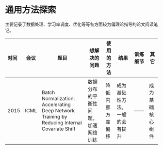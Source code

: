 # 通用方法探索

主要记录了数据处理、学习率调度、优化等等各方面较为偏理论指导的论文阅读笔记。

| 时间 | 会议 | 题目                                                         | 想解决的问题                       | 使用的方法       | 结果                           | 训练细节 | 其它             |
| :--- | ---- | ------------------------------------------------------------ | ---------------------------------- | ---------------- | ------------------------------ | -------- | ---------------- |
| 2015 | ICML | Batch Normalization: Accelerating Deep Network Training by Reducing Internal Covariate Shift | 数据分布的平衡性问题，加速网络训练 | 降低内部方差偏移 | 成为基础性方法，一般的会有提升 | ——       | 成为基础核心组件 |

